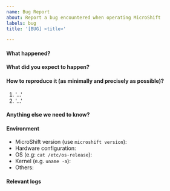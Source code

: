 ```yaml
---
name: Bug Report
about: Report a bug encountered when operating MicroShift
labels: bug
title: '[BUG] <title>'

---
```

<!-- Use this template when reporting a bug and provide as much info as possible.
Not doing so may result in your bug not being addressed in a timely manner.
-->

#### What happened?

#### What did you expect to happen?

#### How to reproduce it (as minimally and precisely as possible)?
1. '...'
2. '...'

#### Anything else we need to know?

#### Environment
- MicroShift version (use `microshift version`):
- Hardware configuration:
- OS (e.g: `cat /etc/os-release`):
- Kernel (e.g. `uname -a`):
- Others:

#### Relevant logs 
